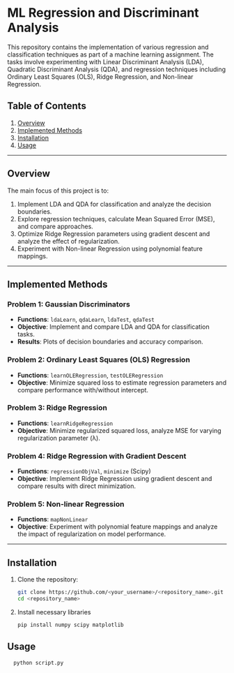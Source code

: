 # ML Regression and Discriminant Analysis

This repository contains the implementation of various regression and classification techniques as part of a machine learning assignment. The tasks involve experimenting with Linear Discriminant Analysis (LDA), Quadratic Discriminant Analysis (QDA), and regression techniques including Ordinary Least Squares (OLS), Ridge Regression, and Non-linear Regression. 

## Table of Contents
1. [Overview](#overview)
2. [Implemented Methods](#implemented-methods)
3. [Installation](#installation)
4. [Usage](#usage)



---

## Overview
The main focus of this project is to:
1. Implement LDA and QDA for classification and analyze the decision boundaries.
2. Explore regression techniques, calculate Mean Squared Error (MSE), and compare approaches.
3. Optimize Ridge Regression parameters using gradient descent and analyze the effect of regularization.
4. Experiment with Non-linear Regression using polynomial feature mappings.

---

## Implemented Methods
### Problem 1: Gaussian Discriminators
- **Functions**: `ldaLearn`, `qdaLearn`, `ldaTest`, `qdaTest`
- **Objective**: Implement and compare LDA and QDA for classification tasks.
- **Results**: Plots of decision boundaries and accuracy comparison.

### Problem 2: Ordinary Least Squares (OLS) Regression
- **Functions**: `learnOLERegression`, `testOLERegression`
- **Objective**: Minimize squared loss to estimate regression parameters and compare performance with/without intercept.

### Problem 3: Ridge Regression
- **Functions**: `learnRidgeRegression`
- **Objective**: Minimize regularized squared loss, analyze MSE for varying regularization parameter (λ).

### Problem 4: Ridge Regression with Gradient Descent
- **Functions**: `regressionObjVal`, `minimize` (Scipy)
- **Objective**: Implement Ridge Regression using gradient descent and compare results with direct minimization.

### Problem 5: Non-linear Regression
- **Functions**: `mapNonLinear`
- **Objective**: Experiment with polynomial feature mappings and analyze the impact of regularization on model performance.


---

## Installation
1. Clone the repository:
   ```bash
   git clone https://github.com/<your_username>/<repository_name>.git
   cd <repository_name>
2. Install necessary libraries
    ```bash
   pip install numpy scipy matplotlib

## Usage
 ```bash
   python script.py
